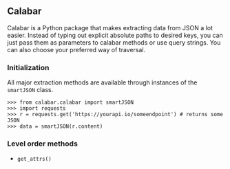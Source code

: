 ## Calabar
Calabar is a Python package that makes extracting data from JSON a lot easier. Instead of typing out explicit absolute paths to desired keys, you can just pass them as parameters to calabar methods or use query strings. You can also choose your preferred way of traversal.

### Initialization
All major extraction methods are available through instances of the `smartJSON` class.
```
>>> from calabar.calabar import smartJSON
>>> import requests
>>> r = requests.get('https://yourapi.io/someendpoint') # returns some JSON
>>> data = smartJSON(r.content)
```


### Level order methods

* `get_attrs()`
